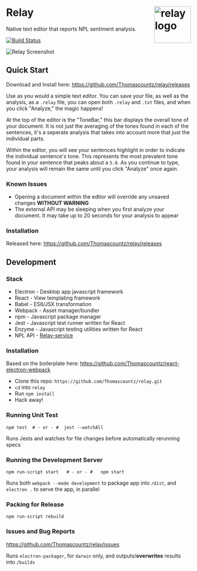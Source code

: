 # Relay <img src="https://s8.postimg.cc/kqvsuvir9/Relay_Logo.jpg" alt="relay logo" width="100" align="right"/>

Native text editor that reports NPL sentiment analysis. 

[![Build Status](https://semaphoreci.com/api/v1/thomascountz1/relay/branches/master/badge.svg)](https://semaphoreci.com/thomascountz1/relay)

![Relay Screenshot](https://user-images.githubusercontent.com/19786848/45965404-614b8780-bff6-11e8-8351-4524a8cc1203.png)

## Quick Start
Download and Install here: https://github.com/Thomascountz/relay/releases

Use as you would a simple text editor. You can save your file, as well as the analysis, as a `.relay` file, you can open both `.relay` and `.txt` files, and when you click "Analyze," the magic happens!

At the top of the editor is the "ToneBar," this bar displays the overall tone of your document. It is not just the averaging of the tones found in each of the sentences, it's a seperate analysis that takes into account more that just the individual parts. 

Within the editor, you will see your sentences highlight in order to indicate the individual sentence's tone. This represents the most prevalent tone found in your sentence that peaks about a `5.0`. As you continue to type, your analysis will remain the same until you click "Analyze" once again.

### Known Issues

- Opening a document within the edtior will override any unsaved changes **WITHOUT WARNING**
- The external API may be sleeping when you first analyze your document. It may take up to 20 seconds for your analysis to appear

### Installation

Released here: https://github.com/Thomascountz/relay/releases

## Development

### Stack

- Electron - Desktop app javascript framework
- React - View templating framework
- Babel - ES6/JSX transformation
- Webpack - Asset manager/bundler
- npm - Javascript package manager
- Jest - Javascript test runner written for React
- Enzyme - Javascript testing utilities written for React
- NPL API - [Relay-service](https://github.com/thomascountz/relay-service)

### Installation
Based on the boilerplate here: https://github.com/Thomascountz/react-electron-webpack

- Clone this repo: `https://github.com/Thomascountz/relay.git`
- `cd` into `relay`
- Run `npm install`
- Hack away!

### Running Unit Test
```
npm test  # - or - #  jest --watchAll
```

Runs Jests and watches for file changes before automatically rerunning specs

### Running the Development Server
```
npm run-script start   # - or - #   npm start
```

Runs both `webpack --mode development` to package app into `/dist`, and `electron .` to serve the app, in parallel

### Packing for Release
```
npm run-script rebuild
```

### Issues and Bug Reports

https://github.com/Thomascountz/relay/issues

Runs `electron-packager`, for `darwin` only, and outputs/**overwrites** results into `/builds`


